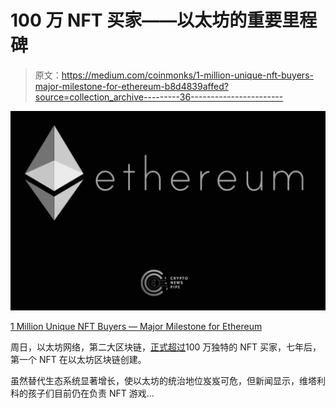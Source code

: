 # 100 万 NFT 买家——以太坊的重要里程碑

> 原文：<https://medium.com/coinmonks/1-million-unique-nft-buyers-major-milestone-for-ethereum-b8d4839affed?source=collection_archive---------36----------------------->

![](img/7ccfb54b8f2694fdcc35df418b4ec96c.png)

[1 Million Unique NFT Buyers — Major Milestone for Ethereum](https://cryptonewspipe.com/1-million-unique-nft-buyers-major-milestone-for-ethereum/)

周日，以太坊网络，第二大区块链，[正式超过](https://forkast.news/headlines/ethereum-nft-buyers-gas-fees-sink/)100 万独特的 NFT 买家，七年后，第一个 NFT 在以太坊区块链创建。

虽然替代生态系统显著增长，使以太坊的统治地位岌岌可危，但新闻显示，维塔利科的孩子们目前仍在负责 NFT 游戏…